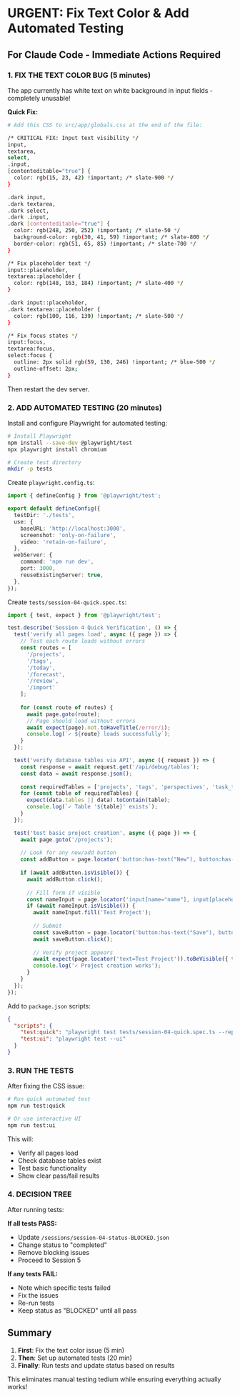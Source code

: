 # URGENT: Fix Text Color & Add Automated Testing

## For Claude Code - Immediate Actions Required

### 1. FIX THE TEXT COLOR BUG (5 minutes)
The app currently has white text on white background in input fields - completely unusable!

**Quick Fix:**
```bash
# Add this CSS to src/app/globals.css at the end of the file:

/* CRITICAL FIX: Input text visibility */
input, 
textarea,
select,
.input,
[contenteditable="true"] {
  color: rgb(15, 23, 42) !important; /* slate-900 */
}

.dark input,
.dark textarea,
.dark select,
.dark .input,
.dark [contenteditable="true"] {
  color: rgb(248, 250, 252) !important; /* slate-50 */
  background-color: rgb(30, 41, 59) !important; /* slate-800 */
  border-color: rgb(51, 65, 85) !important; /* slate-700 */
}

/* Fix placeholder text */
input::placeholder,
textarea::placeholder {
  color: rgb(148, 163, 184) !important; /* slate-400 */
}

.dark input::placeholder,
.dark textarea::placeholder {
  color: rgb(100, 116, 139) !important; /* slate-500 */
}

/* Fix focus states */
input:focus,
textarea:focus,
select:focus {
  outline: 2px solid rgb(59, 130, 246) !important; /* blue-500 */
  outline-offset: 2px;
}
```

Then restart the dev server.

### 2. ADD AUTOMATED TESTING (20 minutes)

Install and configure Playwright for automated testing:

```bash
# Install Playwright
npm install --save-dev @playwright/test
npx playwright install chromium

# Create test directory
mkdir -p tests
```

Create `playwright.config.ts`:
```typescript
import { defineConfig } from '@playwright/test';

export default defineConfig({
  testDir: './tests',
  use: {
    baseURL: 'http://localhost:3000',
    screenshot: 'only-on-failure',
    video: 'retain-on-failure',
  },
  webServer: {
    command: 'npm run dev',
    port: 3000,
    reuseExistingServer: true,
  },
});
```

Create `tests/session-04-quick.spec.ts`:
```typescript
import { test, expect } from '@playwright/test';

test.describe('Session 4 Quick Verification', () => {
  test('verify all pages load', async ({ page }) => {
    // Test each route loads without errors
    const routes = [
      '/projects',
      '/tags',
      '/today',
      '/forecast',
      '/review',
      '/import'
    ];
    
    for (const route of routes) {
      await page.goto(route);
      // Page should load without errors
      await expect(page).not.toHaveTitle(/error/i);
      console.log(`✓ ${route} loads successfully`);
    }
  });

  test('verify database tables via API', async ({ request }) => {
    const response = await request.get('/api/debug/tables');
    const data = await response.json();
    
    const requiredTables = ['projects', 'tags', 'perspectives', 'task_tags'];
    for (const table of requiredTables) {
      expect(data.tables || data).toContain(table);
      console.log(`✓ Table '${table}' exists`);
    }
  });

  test('test basic project creation', async ({ page }) => {
    await page.goto('/projects');
    
    // Look for any new/add button
    const addButton = page.locator('button:has-text("New"), button:has-text("Add"), button:has-text("Create")').first();
    
    if (await addButton.isVisible()) {
      await addButton.click();
      
      // Fill form if visible
      const nameInput = page.locator('input[name="name"], input[placeholder*="name" i]').first();
      if (await nameInput.isVisible()) {
        await nameInput.fill('Test Project');
        
        // Submit
        const saveButton = page.locator('button:has-text("Save"), button:has-text("Create"), button[type="submit"]').first();
        await saveButton.click();
        
        // Verify project appears
        await expect(page.locator('text=Test Project')).toBeVisible({ timeout: 5000 });
        console.log('✓ Project creation works');
      }
    }
  });
});
```

Add to `package.json` scripts:
```json
{
  "scripts": {
    "test:quick": "playwright test tests/session-04-quick.spec.ts --reporter=list",
    "test:ui": "playwright test --ui"
  }
}
```

### 3. RUN THE TESTS

After fixing the CSS issue:
```bash
# Run quick automated test
npm run test:quick

# Or use interactive UI
npm run test:ui
```

This will:
- Verify all pages load
- Check database tables exist
- Test basic functionality
- Show clear pass/fail results

### 4. DECISION TREE

After running tests:

**If all tests PASS:**
- Update `/sessions/session-04-status-BLOCKED.json`
- Change status to "completed"
- Remove blocking issues
- Proceed to Session 5

**If any tests FAIL:**
- Note which specific tests failed
- Fix the issues
- Re-run tests
- Keep status as "BLOCKED" until all pass

## Summary

1. **First**: Fix the text color issue (5 min)
2. **Then**: Set up automated tests (20 min)
3. **Finally**: Run tests and update status based on results

This eliminates manual testing tedium while ensuring everything actually works!
